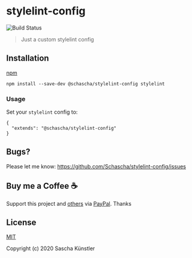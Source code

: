 # stylelint-config

![Build Status](https://github.com/Schascha/stylelint-config/workflows/Build/badge.svg)

> Just a custom stylelint config

## Installation

[npm](https://www.npmjs.com/package/@schascha/stylelint-config)

```
npm install --save-dev @schascha/stylelint-config stylelint
```

### Usage

Set your `stylelint` config to:

```
{
  "extends": "@schascha/stylelint-config"
}
```

## Bugs?

Please let me know: https://github.com/Schascha/stylelint-config/issues

## Buy me a Coffee :coffee:

Support this project and [others](https://github.com/Schascha?tab=repositories) via [PayPal](https://www.paypal.me/LosZahlos). Thanks

## License

[MIT](./LICENSE)

Copyright (c) 2020 Sascha Künstler
